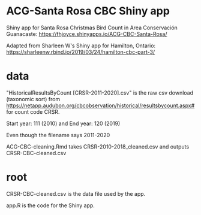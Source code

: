 # ACG-Santa Rosa CBC Shiny app

Shiny app for Santa Rosa Christmas Bird Count in Area Conservación Guanacaste: https://fhjoyce.shinyapps.io/ACG-CBC-Santa-Rosa/

Adapted from Sharleen W's Shiny app for Hamilton, Ontario: https://sharleenw.rbind.io/2019/03/24/hamilton-cbc-part-3/

# data

"HistoricalResultsByCount [CRSR-2011-2020].csv" is the raw csv download (taxonomic sort) from https://netapp.audubon.org/cbcobservation/historical/resultsbycount.aspx# for count code CRSR.

Start year: 111 (2010)
and
End year: 120 (2019)

Even though the filename says 2011-2020

ACG-CBC-cleaning.Rmd takes CRSR-2010-2018_cleaned.csv and outputs CRSR-CBC-cleaned.csv

# root
CRSR-CBC-cleaned.csv is the data file used by the app.

app.R is the code for the Shiny app.
